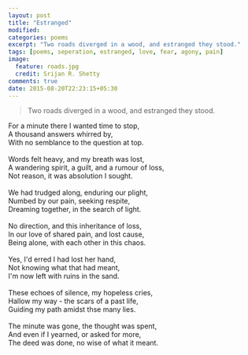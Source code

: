 ```yaml
---
layout: post
title: "Estranged"
modified:
categories: poems
excerpt: "Two roads diverged in a wood, and estranged they stood."
tags: [poems, seperation, estranged, love, fear, agony, pain]
image:
  feature: roads.jpg
  credit: Srijan R. Shetty
comments: true
date: 2015-08-20T22:23:15+05:30
---
```


> Two roads diverged in a wood, and estranged they stood.

For a minute there I wanted time to stop,<br>
A thousand answers whirred by,<br>
With no semblance to the question at top.<br><br>
Words felt heavy, and my breath was lost,<br>
A wandering spirit, a guilt, and a rumour of loss,<br>
Not reason, it was absolution I sought.<br><br>
We had trudged along, enduring our plight,<br>
Numbed by our pain, seeking respite,<br>
Dreaming together, in the search of light.<br><br>
No direction, and this inheritance of loss,<br>
In our love of shared pain, and lost cause,<br>
Being alone, with each other in this chaos.<br><br>
Yes, I'd erred I had lost her hand,<br>
Not knowing what that had meant,<br>
I'm now left with ruins in the sand.<br><br>
These echoes of silence, my hopeless cries,<br>
Hallow my way - the scars of a past life,<br>
Guiding my path amidst thse many lies.<br><br>
The minute was gone, the thought was spent,<br>
And even if I yearned, or asked for more,<br>
The deed was done, no wise of what it meant.<br><br>

